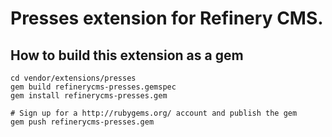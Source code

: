 # Presses extension for Refinery CMS.

## How to build this extension as a gem

    cd vendor/extensions/presses
    gem build refinerycms-presses.gemspec
    gem install refinerycms-presses.gem

    # Sign up for a http://rubygems.org/ account and publish the gem
    gem push refinerycms-presses.gem